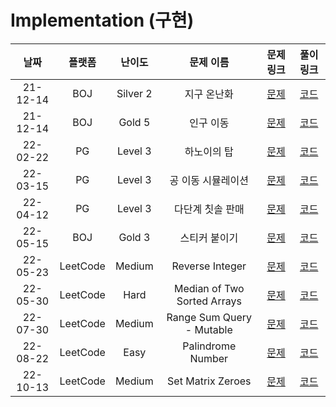 # Implementation (구현)

|   날짜   | 플랫폼 |  난이도  |  문제 이름  |                   문제 링크                   |                                   풀이 링크                                   |
| :------: | :----: | :------: | :---------: | :-------------------------------------------: | :---------------------------------------------------------------------------: |
| 21-12-14 |  BOJ   | Silver 2 | 지구 온난화 | [문제](https://www.acmicpc.net/problem/5212)  | [코드](https://github.com/LeeMir/Algorithm/blob/main/Implementation/BOJ-5212.js)  |
| 21-12-14 |  BOJ   |  Gold 5  |  인구 이동  | [문제](https://www.acmicpc.net/problem/16234) | [코드](https://github.com/LeeMir/Algorithm/blob/main/Implementation/BOJ-16234.js) |
| 22-02-22 |   PG   | Level 3  | 하노이의 탑 | [문제](https://programmers.co.kr/learn/courses/30/lessons/12946) | [코드](https://github.com/LeeMir/Algorithm/blob/main/Implementation/PG-12946.js)  |
| 22-03-15 |   PG   | Level 3  | 공 이동 시뮬레이션 | [문제](https://programmers.co.kr/learn/courses/30/lessons/87391) | [코드](https://github.com/LeeMir/Algorithm/blob/main/Implementation/PG-87391.js)  |
| 22-04-12 |   PG   | Level 3  | 다단계 칫솔 판매 | [문제](https://programmers.co.kr/learn/courses/30/lessons/77486) | [코드](https://github.com/LeeMir/Algorithm/blob/main/Implementation/PG-77486.js)  |
| 22-05-15 |  BOJ   |  Gold 3  |  스티커 붙이기  | [문제](https://www.acmicpc.net/problem/18808) | [코드](https://github.com/LeeMir/Algorithm/blob/main/Implementation/BOJ-18808.js) |
| 22-05-23 |  LeetCode  |  Medium  |   Reverse Integer    | [문제](https://leetcode.com/problems/reverse-integer) | [코드](https://github.com/LeeMir/Algorithm/blob/main/Implementation/Leetcode-7.js) |
| 22-05-30 |  LeetCode  |  Hard  |   Median of Two Sorted Arrays    | [문제](https://leetcode.com/problems/median-of-two-sorted-arrays) | [코드](https://github.com/LeeMir/Algorithm/blob/main/Implementation/Leetcode-4.js) |
| 22-07-30 |  LeetCode  |  Medium  |   Range Sum Query - Mutable    | [문제](https://leetcode.com/problems/range-sum-query-mutable) | [코드](https://github.com/LeeMir/Algorithm/blob/main/Implementation/Leetcode-307.js) |
| 22-08-22 |  LeetCode  |  Easy  |   Palindrome Number    | [문제](https://leetcode.com/problems/palindrome-number) | [코드](https://github.com/LeeMir/Algorithm/blob/main/Implementation/Leetcode-9.js) |
| 22-10-13 |  LeetCode  |  Medium  |   Set Matrix Zeroes    | [문제](https://leetcode.com/problems/set-matrix-zeroes) | [코드](https://github.com/LeeMir/Algorithm/blob/main/Implementation/Leetcode-73.js) |
